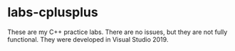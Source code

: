 # labs-cplusplus

These are my C++ practice labs. There are no issues, but they are not fully functional. They were developed in Visual Studio 2019.
